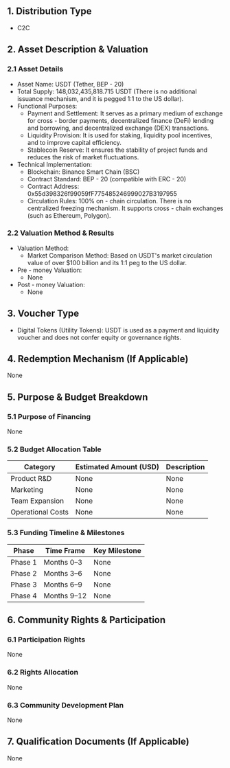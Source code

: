 ## 1. Distribution Type
- C2C

## 2. Asset Description & Valuation
### 2.1 Asset Details
- Asset Name: USDT (Tether, BEP - 20)
- Total Supply: 148,032,435,818.715 USDT (There is no additional  issuance mechanism, and it is pegged 1:1 to the US dollar).
- Functional Purposes:
    - Payment and Settlement: It serves as a primary medium of exchange for cross - border payments, decentralized finance (DeFi) lending and borrowing, and decentralized exchange (DEX) transactions.
    - Liquidity Provision: It is used for staking, liquidity pool incentives, and to improve capital efficiency.
    - Stablecoin Reserve: It ensures the stability of project funds and reduces the risk of market fluctuations.
- Technical Implementation: 
    - Blockchain: Binance Smart Chain (BSC)
    - Contract Standard: BEP - 20 (compatible with ERC - 20)
    - Contract Address: 0x55d398326f99059fF775485246999027B3197955
    - Circulation Rules: 100% on - chain circulation. There is no centralized freezing mechanism. It supports cross - chain exchanges (such as Ethereum, Polygon).

### 2.2 Valuation Method & Results
- Valuation Method:
    - Market Comparison Method: Based on USDT's market circulation value of over $100 billion and its 1:1 peg to the US dollar.
- Pre - money Valuation:
    - None
- Post - money Valuation:
    - None

## 3. Voucher Type
- Digital Tokens (Utility Tokens): USDT is used as a payment and liquidity voucher and does not confer equity or governance rights.

## 4. Redemption Mechanism (If Applicable)
None

## 5. Purpose & Budget Breakdown
### 5.1 Purpose of Financing
None

### 5.2 Budget Allocation Table
| Category | Estimated Amount (USD) | Description |
| ---- | ---- | ---- |
| Product R&D | None | None |
| Marketing | None | None |
| Team Expansion | None | None |
| Operational Costs | None | None |

### 5.3 Funding Timeline & Milestones
| Phase | Time Frame | Key Milestone |
| ---- | ---- | ---- |
| Phase 1 | Months 0–3 | None |
| Phase 2 | Months 3–6 | None |
| Phase 3 | Months 6–9 | None |
| Phase 4 | Months 9–12 | None |

## 6. Community Rights & Participation
### 6.1 Participation Rights
None

### 6.2 Rights Allocation
None

### 6.3 Community Development Plan
None

## 7. Qualification Documents (If Applicable)
None
